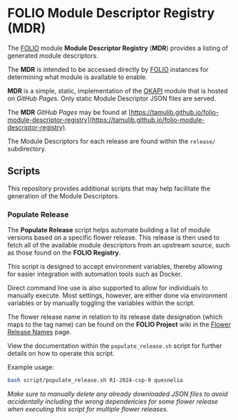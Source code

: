 # FOLIO Module Descriptor Registry (MDR)

The [FOLIO](https://folio.org/) module **Module Descriptor Registry** (**MDR**) provides a listing of generated module descriptors.

The **MDR** is intended to be accessed directly by [FOLIO](https://folio.org/) instances for determining what module is available to enable.

**MDR** is a simple, static, implementation of the [OKAPI](https://github.com/folio-org/okapi/) module that is hosted on _GitHub Pages_.
Only static Module Descriptor JSON files are served.

The **MDR** _GitHub Pages_ may be found at [https://tamulib.github.io/folio-module-descriptor-registry](https://tamulib.github.io/folio-module-descriptor-registry).

The Module Descriptors for each release are found within the `release/` subdirectory.

## Scripts

This repository provides additional scripts that may help facilitate the generation of the Module Descriptors.

### Populate Release

The **Populate Release** script helps automate building a list of module versions based on a specific flower release.
This release is then used to fetch all of the available module descriptors from an upstream source, such as those found on the **FOLIO Registry**.

This script is designed to accept environment variables, thereby allowing for easier integration with automation tools such as Docker.

Direct command line use is also supported to allow for individuals to manually execute.
Most settings, however, are either done via environment variables or by manually toggling the variables within the script.

The flower release name in relation to its release date designation (which maps to the tag name) can be found on the **FOLIO Project** wiki in the [Flower Release Names](https://folio-org.atlassian.net/wiki/spaces/REL/pages/5210505/Flower+Release+Names) page.

View the documentation within the `populate_release.sh` script for further details on how to operate this script.

Example usage:
```sh
bash script/populate_release.sh R1-2024-csp-9 quesnelia
```

_Make sure to manually delete any already downloaded JSON files to avoid accidentally including the wrong dependencies for some flower release when executing this script for multiple flower releases._
